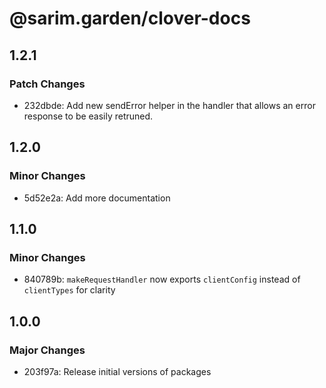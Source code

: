 # @sarim.garden/clover-docs

## 1.2.1

### Patch Changes

- 232dbde: Add new sendError helper in the handler that allows an error response to be easily retruned.

## 1.2.0

### Minor Changes

- 5d52e2a: Add more documentation

## 1.1.0

### Minor Changes

- 840789b: `makeRequestHandler` now exports `clientConfig` instead of `clientTypes` for clarity

## 1.0.0

### Major Changes

- 203f97a: Release initial versions of packages
